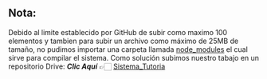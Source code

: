 ## Nota:

Debido al limite establecido por GitHub de subir como maximo 100 elementos y tambien para subir un archivo como máximo de 25MB de tamaño, no pudimos importar una carpeta llamada [node_modules]() el cual sirve para compilar el sistema.
Como solución subimos nuestro tabajo en un repositorio Drive: **_Clic Aquí_** 👉🏻 [Sistema_Tutoria](https://drive.google.com/drive/folders/1awXKsPPlg05ZEvJz54D8pO_9FZ5bllSL)
